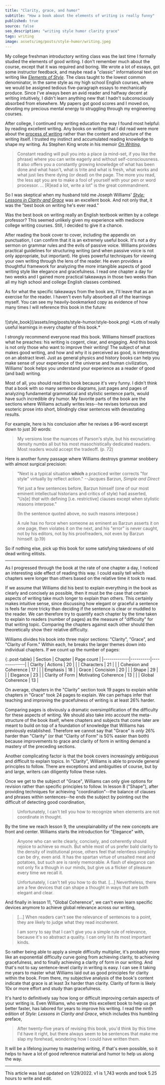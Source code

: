 ```yaml
---
title: "Clarity, grace, and humor"
subtitle: "How a book about the elements of writing is really funny"
published: true
source: false
seo_description: "writing style humor clarity grace"
tags: writing
image: assets/img/posts/style-humor/writing.jpeg
---
```


My college freshman introductory writing class was the last time I formally studied
the elements of good writing. I don't remember much about the course, except that it
was required and boring. We wrote a lot of essays, got some instructor feedback,
and maybe read a "classic" informational text on writing like [_Elements of Style_](https://www.amazon.com/Elements-Style-William-Strunk-Jr/dp/194564401X).
The class taught to the lowest common denominator, in the same style as my high school English courses, 
where we would be assigned tedious five-paragraph essays to mechanically produce. Since I've always been an avid reader and halfway decent
at writing intuitively, I didn't learn anything new that I hadn't subconsciously absorbed 
from elsewhere. My papers got good scores and I moved on, devoting my precious mental energy to 
struggling through my engineering courses.

After college, I continued my writing education the way I found most helpful: by reading
excellent writing. Any books on writing that I did read were more about the [process of writing](https://www.amazon.com/Bird-Some-Instructions-Writing-Life/dp/0385480016) rather than the content and structure of the writing itself. I trusted my
instinct and accumulated reading knowledge to shape my writing. As 
Stephen King wrote in his memoir [_On Writing_](https://www.amazon.com/Writing-Memoir-Craft-Stephen-King/dp/1982159375/ref=asc_df_1982159375/?tag=hyprod-20&linkCode=df0&hvadid=459730632142&hvpos=&hvnetw=g&hvrand=15502447996201435330&hvpone=&hvptwo=&hvqmt=&hvdev=c&hvdvcmdl=&hvlocint=&hvlocphy=9032067&hvtargid=pla-922297684233&psc=1),

> Constant reading will pull you into a place (a mind-set, if you like the phrase) where you can write eagerly and without self-consciousness. It also offers you a constantly growing knowledge of what has been done and what hasn't, what is trite and what is fresh, what works and what just lies there dying (or dead) on the page. The more you read, the less apt you are to make a fool of yourself with your pen or word processor. ... [R]ead a lot, write a lot" is the great commandment.

So I was skeptical when my husband told me Joseph Williams' [_Style: Lessons in Clarity and Grace_](https://www.amazon.com/Style-Lessons-Clarity-Grace-12th/dp/0134080416/ref=sr_1_1?crid=39VHOP1R0BJQC&keywords=style+joseph+williams&qid=1643043689&s=books&sprefix=style+joseph+williams%2Cstripbooks%2C167&sr=1-1) was an excellent book. And not only that, it was the "best book on writing he's ever read." 

Was the best book on writing really an English textbook written by a college professor? This seemed unlikely given my experience with mediocre college writing courses. Still, I decided to give it a chance. 

After reading the book cover to cover, including the appendix on punctuation, I can confirm that
it is an extremely useful book. It's _not_ a dry sermon on grammar rules and the evils of passive voice. Williams provides practical guidelines
for structuring writing (and when passive voice is not only appropriate, but important). He gives powerful techniques for viewing your own writing through 
the lens of the reader. He even provides a thoughtful framework for analyzing the more intangible aspects of good writing style like elegance and 
gracefulness. I read one chapter a day for two weeks and I gained more practical takeaways in those two weeks than all my
high school and college English classes combined.

As for what the specific takeaways from the book are, I'll leave that as an exercise for the reader. I haven't even fully absorbed all of the learnings
myself. You can see my heavily-bookmarked copy as evidence of how many times I will reference this book in the future:

<br />
![style_book](/assets/img/posts/style-humor/style-book.png)
*Lots of really useful learnings in every chapter of this book.*
<br />

I strongly recommend everyone read this book. Williams himself practices what he preaches: his writing is cogent, clear, and engaging.
And this book is not only those who want to improve their writing! The subject of what makes good writing, and how and why it is perceived
as good, is interesting on an abstract level. Just as general physics and history books can help you make sense of your experience of the universe
and human civilization, Williams' book helps you understand your experience as a reader of good (and bad) writing.

Most of all, you should read this book because it's very funny. I didn't think that a book with so many sentence diagrams, just pages and pages of analyzing fundamental grammatical and stylistic sentence parts, would have such incredible dry humor. My favorite parts of the book are the sections where Williams actually writes less--he revises torturous and esoteric prose into short, blindingly clear sentences with devastating results. 

For example, here is his conclusion after he revises a 96-word excerpt down to just 30 words:

> My versions lose the nuances of Parson's style, but his excruciating density numbs all but his most masochistically dedicated readers. Most readers would accept the tradeoff. (p. 72)

Here is another funny passage where Williams destroys grammar snobbery with almost surgical precision:

> "Next is a typical situation **which** a practiced writer corrects "for style" virtually by reflect action." --Jacques Barzun, _Simple and Direct_
>
> Yet just a few sentences before, Barzun himself (one of our most eminent intellectual historians and critics of style) had asserted, "Us[e] _that_ with defining [i.e. restrictive] clauses except when stylistic reasons interpose."
>
> (In the sentence quoted above, no such reasons interpose.) 
> 
> A rule has no force when someone as eminent as Barzun asserts it on one page, then violates it on the next, and his "error" is never caught, not by his editors, not by his proofreaders, not even by Barzun himself. (p.19)

So if nothing else, pick up this book for some satisfying takedowns of old dead writing elitists.

<hr class="section-divider" />

As I progressed through the book at the rate of one chapter a day, I noticed an interesting side effect of reading this way. I could easily tell
which chapters were longer than others based on the relative time it took to read. 

If we assume that Williams did his best to explain everything in the book as clearly and concisely as possible, then it must be the case that certain aspects
of writing take much longer to explain than others. This certainly makes intuitive sense, since discussing how elegant or graceful a sentence is feels far more tricky than deciding if the sentence is clear or muddled to the reader.
We can therefore try to quantify each chapter by the time taken to explain to readers (number of pages) as the measure of "difficulty" for
that writing topic. Comparing the chapters against each other should then theoretically show their relative difficulty.

Williams divides his book into three major sections: "Clarity", "Grace", and "Clarity of Form." Within each, he breaks the larger themes
down into individual chapters. If we count up the number of pages:

{:.post-table}
| Section | Chapter | Page count |
|-------------|----------|--------------|
| Clarity | Actions  | 20 |
|  | Characters      | 21 |
|  | Cohesion and Coherence | 17 |
|  | Emphasis      | 18 |
| Grace | Concision  | 20 |
|  | Shape | 29 |
|  | Elegance | 23 |
| Clarity of Form | Motivating Coherence  | 13 |
|  | Global Coherence | 13 |

On average, chapters in the "Clarity" section took 19 pages to explain while chapters in "Grace" took 24 pages to explain. We can perhaps infer
that teaching and improving the gracefulness of writing is at least 26% harder. 

Comparing pages is obviously a dramatic oversimplification of the difficulty for these aspects of writing. We should also take into account the
meta-structure of the book itself, where chapters and subjects that come later are meant to build on top of a foundation of knowledge that
Williams has previously established. Therefore we cannot say that "Grace" is _only_ 26% harder than "Clarity" (or that "Clarity of Form" is 50%
easier than both) because improvements to grace and clarity of form in writing demand a mastery of the preceding sections.

Another complicating factor is that the book covers increasingly ambiguous and difficult to explain topics. In "Clarity", Williams 
is able to provide general principles to follow. There are exceptions and ambiguities of course, but by and large, writers can diligently 
follow these rules. 

Once we get to the subject of "Grace", Williams can only give options for revision rather than specific principles to 
follow. In lesson 8 ("Shape"), after providing techniques for achieving "coordination"--the balance of clauses and phrases within sentences--he ends the 
subject by pointing out the difficult of detecting good coordination,

> Unfortunately, I can't tell you how to recognize when elements are not coordinate in thought.

By the time we reach lesson 9, the unexplainability of the new concepts are front and center. Williams starts the introduction for "Elegance" with,

> Anyone who can write clearly, concisely, and coherently should rejoice to achieve so much. But while most of us prefer bald clarity to the density of institutional prose, others feel that relentless simplicty can be dry, even arid. It has the spartan virtue of unsalted meat and potatoes, but such are is rarely memorable. A flash of elegance can not only fix a though in our minds, but give us a flicker of pleasure every time we recall it.
> 
> Unfortunately, I can't tell you how to do that. [...] Nevertheless, there are a few devices that can shape a thought in ways that are both elegant and clear.

And finally in lesson 11, "Global Coherence", we can't even learn specific devices anymore to achieve global relevance across our writing,

> [...] When readers can't see the relevance of sentences to a point, they are likely to judge what they read incoherent.
> 
> I am sorry to say that I can't give you a simple rule of relevance, because it's so abstract a quality. I can only list its most important kinds.

So rather being able to apply a simple difficulty multiplier, it's probably more like an exponential difficulty curve going from achieving clarity,
to achieving gracefulness, and to finally achieving a clarity of form in our writing. And that's not to say sentence-level clarity in writing is easy. 
I can see it taking me years to master what Williams laid out as good principles for clarity within the book. From there, my subjective analysis 
of the book's content indicate that grace is at least 3x harder than clarity. Clarity of form is likely 10x or more effort and study than gracefulness.

It's hard to definitively say how long or difficult improving certain aspects of your writing is. Even Williams, who wrote this excellent book to help us 
get better faster, has labored for years to improve his writing. I read the ninth edition of _Style: Lessons in Clarity and Grace_, which includes this
humbling preface,

> After twenty-five years of revising this book, you'd think by this time I'd have it right, but there always seem to be sentences that make me slap my forehead, wondering how I could have written them.

It will be a lifelong journey to mastering writing, if that's even possible, so it helps to have a lot of good reference material and humor to help us along the way.

<hr class="section-divider" />

<footer>This article was last updated on 1/29/2022. v1 is 1,743 words and took 5.25 hours to write and edit.</footer>

